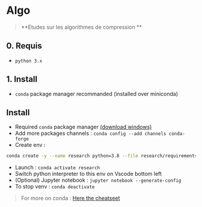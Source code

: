 # Algo
> **Etudes sur les algorithmes de compression **

## 0. Requis

- `python 3.x`

## 1. Install

- `conda` package manager recommanded (installed over miniconda)

## Install

- Required `conda` package manager [(download windows)](https://repo.anaconda.com/miniconda/Miniconda3-latest-Windows-x86_64.exe)
- Add more packages channels : `conda config --add channels conda-forge`
- Create env :
```sh
conda create -y --name research python=3.8 --file research/requirements.txt
```

- Launch : `conda activate research`
- Switch python interpreter to this env on Vscode bottom left
- (Optional) Jupyter notebook : `jupyter notebook --generate-config`
- To stop venv : `conda deactivate`

> For more on conda : [Here the cheatseet](https://docs.conda.io/projects/conda/en/4.6.0/_downloads/52a95608c49671267e40c689e0bc00ca/conda-cheatsheet.pdf)
